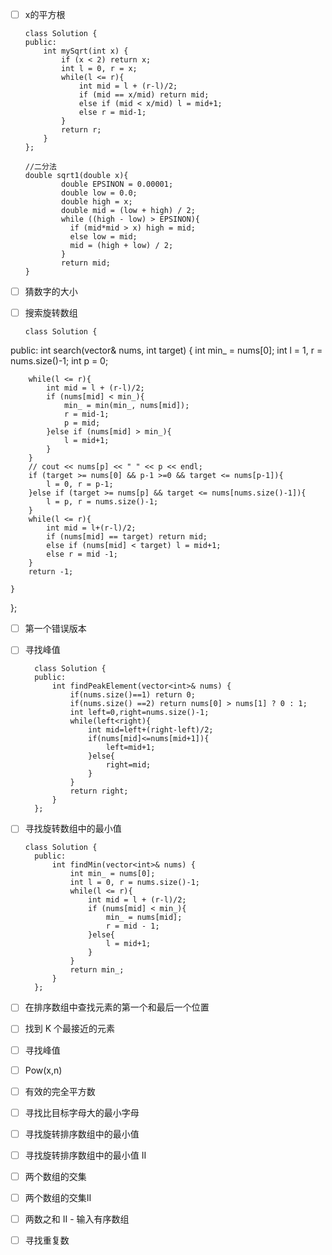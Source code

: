 - [ ] x的平方根
        
      class Solution {
      public:
          int mySqrt(int x) {
              if (x < 2) return x;
              int l = 0, r = x;
              while(l <= r){
                  int mid = l + (r-l)/2;
                  if (mid == x/mid) return mid;
                  else if (mid < x/mid) l = mid+1;
                  else r = mid-1;
              }
              return r;
          }
      };

      //二分法 
      double sqrt1(double x){
              double EPSINON = 0.00001;
              double low = 0.0;
              double high = x;
              double mid = (low + high) / 2;
              while ((high - low) > EPSINON){
                if (mid*mid > x) high = mid;
                else low = mid;
                mid = (high + low) / 2;
              }
              return mid;
      }

     
      
- [ ] 猜数字的大小
- [ ] 搜索旋转数组

      class Solution {
public:
    int search(vector<int>& nums, int target) {
        int min_ = nums[0];
        int l = 1, r = nums.size()-1;
        int p = 0;

        while(l <= r){
            int mid = l + (r-l)/2;
            if (nums[mid] < min_){
                min_ = min(min_, nums[mid]);
                r = mid-1;
                p = mid;
            }else if (nums[mid] > min_){
                l = mid+1;
            }
        }
        // cout << nums[p] << " " << p << endl;
        if (target >= nums[0] && p-1 >=0 && target <= nums[p-1]){
            l = 0, r = p-1;
        }else if (target >= nums[p] && target <= nums[nums.size()-1]){
            l = p, r = nums.size()-1;
        }
        while(l <= r){
            int mid = l+(r-l)/2;
            if (nums[mid] == target) return mid;
            else if (nums[mid] < target) l = mid+1;
            else r = mid -1;
        }
        return -1;

    }
};
- [ ] 第一个错误版本
- [ ] 寻找峰值
      
        class Solution {
        public:
            int findPeakElement(vector<int>& nums) {
                if(nums.size()==1) return 0;
                if(nums.size() ==2) return nums[0] > nums[1] ? 0 : 1; 
                int left=0,right=nums.size()-1;
                while(left<right){
                    int mid=left+(right-left)/2;
                    if(nums[mid]<=nums[mid+1]){
                        left=mid+1;
                    }else{
                        right=mid;
                    }
                }
                return right;
            }
        };
      
- [ ] 寻找旋转数组中的最小值

      class Solution {
        public:
            int findMin(vector<int>& nums) {
                int min_ = nums[0];
                int l = 0, r = nums.size()-1;
                while(l <= r){
                    int mid = l + (r-l)/2;
                    if (nums[mid] < min_){
                        min_ = nums[mid];
                        r = mid - 1;
                    }else{
                        l = mid+1;
                    }
                }
                return min_;
            }
        };
      
- [ ] 在排序数组中查找元素的第一个和最后一个位置
- [ ] 找到 K 个最接近的元素
- [ ] 寻找峰值
- [ ] Pow(x,n)
- [ ] 有效的完全平方数
- [ ] 寻找比目标字母大的最小字母
- [ ] 寻找旋转排序数组中的最小值
- [ ] 寻找旋转排序数组中的最小值 II
- [ ] 两个数组的交集
- [ ] 两个数组的交集II
- [ ] 两数之和 II - 输入有序数组
- [ ] 寻找重复数
